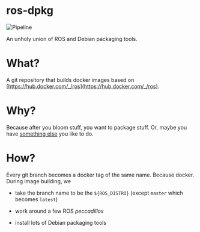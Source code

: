 ros-dpkg
==========

![Pipeline](https://gitlab.com/realtime-robotics/ros-dpkg/badges/foxy/pipeline.svg)

An unholy union of ROS and Debian packaging tools.

# What?

A git repository that builds docker images based on
[https://hub.docker.com/_/ros](https://hub.docker.com/_/ros).

# Why?

Because after you bloom stuff, you want to package stuff. Or, maybe you have
[something else][bundling] you like to do.

# How?

Every git branch becomes a docker tag of the same name. Because docker. During
image building, we

* take the branch name to be the `${ROS_DISTRO}` (except `master` which becomes
  `latest`)

* work around a few ROS _peccadillos_

* install lots of Debian packaging tools

[bundling]:https://www.ros.org/news/2017/09/mike-purvis-clearpath-robotics-robust-deployment-with-ros-bundles.html
